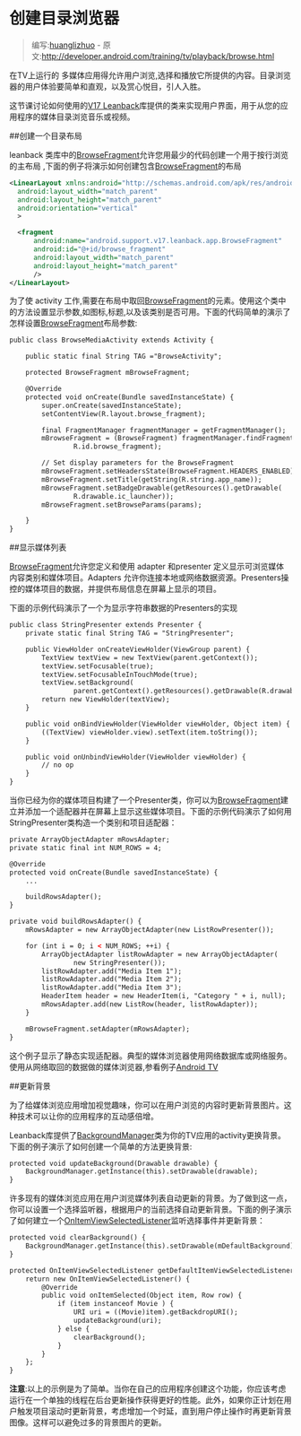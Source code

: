 # 创建目录浏览器

> 编写:[huanglizhuo](https://github.com/huanglizhuo) - 原文:<http://developer.android.com/training/tv/playback/browse.html>

在TV上运行的 多媒体应用得允许用户浏览,选择和播放它所提供的内容。目录浏览器的用户体验要简单和直观，以及赏心悦目，引人入胜。

这节课讨论如何使用的[V17 Leanback](http://developer.android.com/tools/support-library/features.html#v17-leanback)库提供的类来实现用户界面，用于从您的应用程序的媒体目录浏览音乐或视频。

##创建一个目录布局

leanback 类库中的[BrowseFragment](http://developer.android.com/reference/android/support/v17/leanback/app/BrowseFragment.html)允许您用最少的代码创建一个用于按行浏览的主布局 ,下面的例子将演示如何创建包含[BrowseFragment](http://developer.android.com/reference/android/support/v17/leanback/app/BrowseFragment.html)的布局

```xml
<LinearLayout xmlns:android="http://schemas.android.com/apk/res/android"
  android:layout_width="match_parent"
  android:layout_height="match_parent"
  android:orientation="vertical"
  >

  <fragment
      android:name="android.support.v17.leanback.app.BrowseFragment"
      android:id="@+id/browse_fragment"
      android:layout_width="match_parent"
      android:layout_height="match_parent"
      />
</LinearLayout>
```

为了使 activity 工作,需要在布局中取回[BrowseFragment](http://developer.android.com/reference/android/support/v17/leanback/app/BrowseFragment.html)的元素。使用这个类中的方法设置显示参数,如图标,标题,以及该类别是否可用。下面的代码简单的演示了怎样设置[BrowseFragment](http://developer.android.com/reference/android/support/v17/leanback/app/BrowseFragment.html)布局参数:

```xml
public class BrowseMediaActivity extends Activity {

    public static final String TAG ="BrowseActivity";

    protected BrowseFragment mBrowseFragment;

    @Override
    protected void onCreate(Bundle savedInstanceState) {
        super.onCreate(savedInstanceState);
        setContentView(R.layout.browse_fragment);

        final FragmentManager fragmentManager = getFragmentManager();
        mBrowseFragment = (BrowseFragment) fragmentManager.findFragmentById(
                R.id.browse_fragment);

        // Set display parameters for the BrowseFragment
        mBrowseFragment.setHeadersState(BrowseFragment.HEADERS_ENABLED);
        mBrowseFragment.setTitle(getString(R.string.app_name));
        mBrowseFragment.setBadgeDrawable(getResources().getDrawable(
                R.drawable.ic_launcher));
        mBrowseFragment.setBrowseParams(params);

    }
}
```

##显示媒体列表

[BrowseFragment](http://developer.android.com/reference/android/support/v17/leanback/app/BrowseFragment.html)允许您定义和使用 adapter 和presenter 定义显示可浏览媒体内容类别和媒体项目。Adapters 允许你连接本地或网络数据资源。Presenters操控的媒体项目的数据，并提供布局信息在屏幕上显示的项目。

下面的示例代码演示了一个为显示字符串数据的Presenters的实现

```xml
public class StringPresenter extends Presenter {
    private static final String TAG = "StringPresenter";

    public ViewHolder onCreateViewHolder(ViewGroup parent) {
        TextView textView = new TextView(parent.getContext());
        textView.setFocusable(true);
        textView.setFocusableInTouchMode(true);
        textView.setBackground(
                parent.getContext().getResources().getDrawable(R.drawable.text_bg));
        return new ViewHolder(textView);
    }

    public void onBindViewHolder(ViewHolder viewHolder, Object item) {
        ((TextView) viewHolder.view).setText(item.toString());
    }

    public void onUnbindViewHolder(ViewHolder viewHolder) {
        // no op
    }
}
```

当你已经为你的媒体项目构建了一个Presenter类，你可以为[BrowseFragment](http://developer.android.com/reference/android/support/v17/leanback/app/BrowseFragment.html)建立并添加一个适配器并在屏幕上显示这些媒体项目。下面的示例代码演示了如何用StringPresenter类构造一个类别和项目适配器：

```xml
private ArrayObjectAdapter mRowsAdapter;
private static final int NUM_ROWS = 4;

@Override
protected void onCreate(Bundle savedInstanceState) {
    ...

    buildRowsAdapter();
}

private void buildRowsAdapter() {
    mRowsAdapter = new ArrayObjectAdapter(new ListRowPresenter());

    for (int i = 0; i < NUM_ROWS; ++i) {
        ArrayObjectAdapter listRowAdapter = new ArrayObjectAdapter(
                new StringPresenter());
        listRowAdapter.add("Media Item 1");
        listRowAdapter.add("Media Item 2");
        listRowAdapter.add("Media Item 3");
        HeaderItem header = new HeaderItem(i, "Category " + i, null);
        mRowsAdapter.add(new ListRow(header, listRowAdapter));
    }

    mBrowseFragment.setAdapter(mRowsAdapter);
}
```

这个例子显示了静态实现适配器。典型的媒体浏览器使用网络数据库或网络服务。使用从网络取回的数据做的媒体浏览器,参看例子[Android TV](https://github.com/googlesamples/androidtv-leanback)

##更新背景

为了给媒体浏览应用增加视觉趣味，你可以在用户浏览的内容时更新背景图片。这种技术可以让你的应用程序的互动感倍增。

Leanback库提供了[BackgroundManager](http://developer.android.com/reference/android/support/v17/leanback/app/BackgroundManager.html)类为你的TV应用的activity更换背景。下面的例子演示了如何创建一个简单的方法更换背景:

```xml
protected void updateBackground(Drawable drawable) {
    BackgroundManager.getInstance(this).setDrawable(drawable);
}
```

许多现有的媒体浏览应用在用户浏览媒体列表自动更新的背景。为了做到这一点，你可以设置一个选择监听器，根据用户的当前选择自动更新背景。下面的例子演示了如何建立一个[OnItemViewSelectedListener](http://developer.android.com/reference/android/support/v17/leanback/widget/OnItemViewSelectedListener.html)监听选择事件并更新背景：

```xml
protected void clearBackground() {
    BackgroundManager.getInstance(this).setDrawable(mDefaultBackground);
}

protected OnItemViewSelectedListener getDefaultItemViewSelectedListener() {
    return new OnItemViewSelectedListener() {
        @Override
        public void onItemSelected(Object item, Row row) {
            if (item instanceof Movie ) {
                URI uri = ((Movie)item).getBackdropURI();
                updateBackground(uri);
            } else {
                clearBackground();
            }
        }
    };
}
```

**注意**:以上的示例是为了简单。当你在自己的应用程序创建这个功能，你应该考虑运行在一个单独的线程在后台更新操作获得更好的性能。此外，如果你正计划在用户触发项目滚动时更新背景，考虑增加一个时延，直到用户停止操作时再更新背景图像。这样可以避免过多的背景图片的更新。